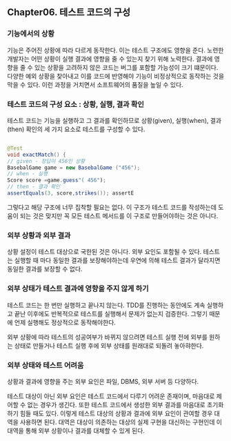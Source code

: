 ## Chapter06. 테스트 코드의 구성

### 기능에서의 상황

기능은 주어진 상황에 따라 다르게 동작한다. 이는 테스트 구조에도 영향을 준다. 노련한 개발자는 어떤 상황이 실행 결과에 영향을 줄 수 있는지 찾기 위해 노력한다. 결과에 영향을 줄 수 있는 상황을 고려하지 않은 코드는 버그를 포함할 가능성이 크기 떄문이다. 다양한 예외 상황을 찾아내고 이를 코드에 반영해야 기능이 비정상적으로 동작하는 것을 막을 수 있다. 이런 과정을 거치면서 소프트웨어의 품질을 높일 수 있다.  

### 테스트 코드의 구성 요소 : 상황, 실행, 결과 확인

테스트 코드는 기능을 실행하고 그 결과를 확인하므로 상황(given), 실행(when), 결과(then) 확인의 세 가지 요소로 테스트를 구성할 수 있다. 

```java

@Test
void exactMatch() {
// given - 정답이 456인 상황
BasebalGame game = new BasebalGame ("456"); 
// when - 실행
Score score =game.guess"( 456"); 
// then - 결과 확인
assertEquals(3, score,strikes()); assertE
```

그렇다고 해당 구조에 너무 집착할 필요는 없다. 이 구조가 테스트 코드를 작성하는데 도움이 되는 것은 맞지만 꼭 모든 테스트 메서드를 이 구조로 만들어야하는 것은 아니다. 

### 외부 상황과 외부 결과

상황 설정이 테스트 대상으로 국한된 것은 아니다. 외부 요인도 포함될 수 있다. 테스트는 실행할 때 마다 동일한 결과를 보장해야하는데 우연에 의해 테스트 결과가 달라지면 동일한 결과를 보장할 수 없다. 

### 외부 상태가 테스트 결과에 영향을 주지 않게 하기

테스트 코드는 한 번만 실행하고 끝나지 않는다. TDD를 진행하는 동안에도 계속 실행하고 끝난 이후에도 반복적으로 테스트를 실행해서 문제가 없는지 검증한다. 그렇기 때문에 언제 실행해도 정상적으로 동작해야한다. 

외부 상황에 따라 테스트의 성공여부가 바뀌지 않으려면 테스트 실행 전에 외부를 원하는 상태로 만들거나 테스트 실행 후에 외부 상태를 원래대로 되돌려 놓아햐한다. 

### 외부 상태와 테스트 어려움

상황과 결과에 영향을 주는 외부 요인은 파일, DBMS, 외부 서버 등 다양하다.

테스트 대상이 아닌 외부 요인은 테스트 코드에서 다루기 어려운 존재이며, 마음대로 제어할 수 없는 경우가 생긴다. 또한 테스트 코드에서 생성한 외부 결과를 마음대로 초기화하기 힘들 때도 있다. 이렇게 테스트 대상의 상황과 결과에 외부 요인이 관여할 경우 대역을 사용하면 된다. 대역은 대상이 의존하는 대상의 실제 구현을 대신하는 구현인데 이 대역을 통해 외부 상황이나 결과를 대체할 수 있게 된다.
